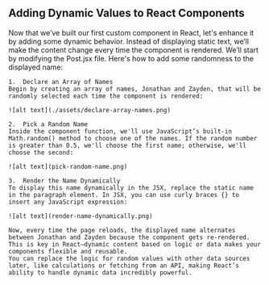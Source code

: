 ## Adding Dynamic Values to React Components

Now that we’ve built our first custom component in React, let's enhance it by adding some dynamic behavior. Instead of displaying static text, we’ll make the content change every time the component is rendered.
We’ll start by modifying the Post.jsx file. Here's how to add some randomness to the displayed name:
```
1.	Declare an Array of Names
Begin by creating an array of names, Jonathan and Zayden, that will be randomly selected each time the component is rendered:

![alt text](./assets/declare-array-names.png)

2.	Pick a Random Name
Inside the component function, we'll use JavaScript’s built-in Math.random() method to choose one of the names. If the random number is greater than 0.5, we'll choose the first name; otherwise, we'll choose the second:

![alt text](pick-random-name.png)

3.	Render the Name Dynamically
To display this name dynamically in the JSX, replace the static name in the paragraph element. In JSX, you can use curly braces {} to insert any JavaScript expression:

![alt text](render-name-dynamically.png)

Now, every time the page reloads, the displayed name alternates between Jonathan and Zayden because the component gets re-rendered. This is key in React—dynamic content based on logic or data makes your components flexible and reusable.
You can replace the logic for random values with other data sources later, like calculations or fetching from an API, making React’s ability to handle dynamic data incredibly powerful.
